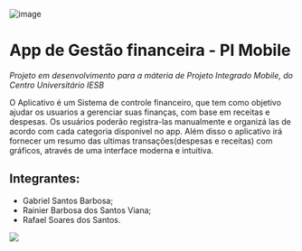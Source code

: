 ![image](https://github.com/gabrielsb18/PI_Mobile/assets/131284177/e4fa420a-e7de-438a-ac34-6f847a3b090e)


# App de Gestão financeira - PI Mobile

*Projeto em desenvolvimento para a máteria de Projeto Integrado Mobile, do Centro Universitário IESB*

O Aplicativo é um Sistema de controle financeiro, que tem como objetivo ajudar os usuarios a gerenciar suas finanças, com base em receitas e despesas. Os usuários poderão registra-las manualmente e organizá las de acordo com cada categoria disponivel no app. Além disso o aplicativo irá fornecer um resumo das ultimas transações(despesas e receitas) com gráficos, através de uma interface moderna e intuitiva.


## Integrantes:

* Gabriel Santos Barbosa;
* Rainier Barbosa dos Santos Viana;
* Rafael Soares dos Santos.

<div>
  <a href="https://www.figma.com/file/wg4Y78TPAmDscMlB6JSCil/Prot%C3%B3tipo--?type=design&node-id=0%3A1&mode=design&t=UN13oKgNxe67lasc-1"><img src="https://img.shields.io/badge/Figma-F24E1E?style=for-the-badge&logo=figma&logoColor=white"></a>
<div>
